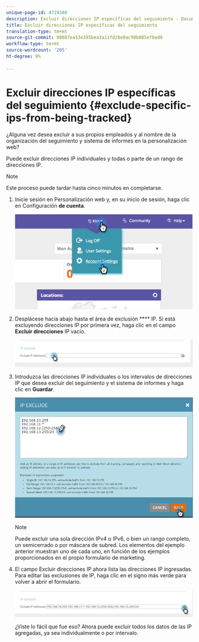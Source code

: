```yaml
---
unique-page-id: 4719340
description: Excluir direcciones IP específicas del seguimiento - Documentos de marketing - Documentación del producto
title: Excluir direcciones IP específicas del seguimiento
translation-type: tm+mt
source-git-commit: 00887ea53e395bea3a11fd28e0ac98b085ef6ed8
workflow-type: tm+mt
source-wordcount: '205'
ht-degree: 0%

---
```



# Excluir direcciones IP específicas del seguimiento {#exclude-specific-ips-from-being-tracked}

¿Alguna vez desea excluir a sus propios empleados y al nombre de la organización del seguimiento y sistema de informes en la personalización web?

Puede excluir direcciones IP individuales y todas o parte de un rango de direcciones IP.

>[!NOTE]
>
>Este proceso puede tardar hasta cinco minutos en completarse.

1. Inicie sesión en Personalización web y, en su inicio de sesión, haga clic en Configuración **de cuenta**.

   ![](assets/image2014-11-19-19-3a25-3a41.png)

1. Desplácese hacia abajo hasta el área de exclusión **** IP. Si está excluyendo direcciones IP por primera vez, haga clic en el campo **Excluir direcciones** IP vacío.

   ![](assets/image2016-11-4-10-3a27-3a1.png)

1. Introduzca las direcciones IP individuales o los intervalos de direcciones IP que desea excluir del seguimiento y el sistema de informes y haga clic en **Guardar**.

   ![](assets/exclude-ips-form-hands.png)

   >[!NOTE]
   >
   >Puede excluir una sola dirección IPv4 o IPv6, o bien un rango completo, un semicerrado o por máscara de subred. Los elementos del ejemplo anterior muestran uno de cada uno, en función de los ejemplos proporcionados en el propio formulario de marketing.

1. El campo Excluir direcciones IP ahora lista las direcciones IP ingresadas. Para editar las exclusiones de IP, haga clic en el signo más verde para volver a abrir el formulario.

   ![](assets/exclude-ips-after.png)

   ¿Viste lo fácil que fue eso? Ahora puede excluir todos los datos de las IP agregadas, ya sea individualmente o por intervalo.

